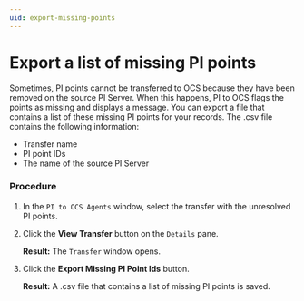 ```yaml
---
uid: export-missing-points
---
```



# Export a list of missing PI points

Sometimes, PI points cannot be transferred to OCS because they have been removed on the source PI Server. When this happens, PI to OCS flags the points as missing and displays a message. You can export a file that contains a list of these missing PI points for your records. The .csv file contains the following information:

- Transfer name
- PI point IDs
- The name of the source PI Server

### Procedure

1. In the `PI to OCS Agents` window, select the transfer with the unresolved PI points.
2. Click the **View Transfer** button on the `Details` pane.

   **Result:** The `Transfer` window opens.
3. Click the **Export Missing PI Point Ids** button.

   **Result:** A .csv file that contains a list of missing PI points is saved.